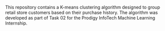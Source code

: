 







This repository contains a K-means clustering algorithm designed to group retail store customers based on their purchase history. The algorithm was developed as part of Task 02 for the Prodigy InfoTech Machine Learning Internship.

